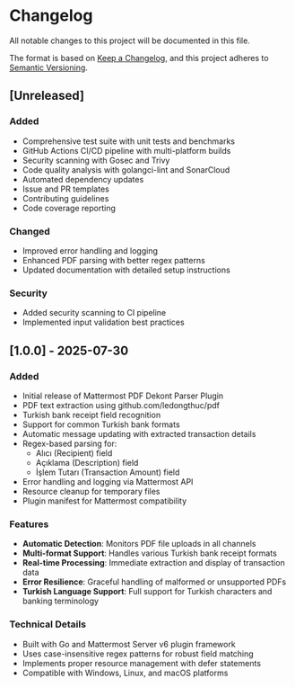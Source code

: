 # Changelog

All notable changes to this project will be documented in this file.

The format is based on [Keep a Changelog](https://keepachangelog.com/en/1.0.0/),
and this project adheres to [Semantic Versioning](https://semver.org/spec/v2.0.0.html).

## [Unreleased]

### Added
- Comprehensive test suite with unit tests and benchmarks
- GitHub Actions CI/CD pipeline with multi-platform builds
- Security scanning with Gosec and Trivy
- Code quality analysis with golangci-lint and SonarCloud
- Automated dependency updates
- Issue and PR templates
- Contributing guidelines
- Code coverage reporting

### Changed
- Improved error handling and logging
- Enhanced PDF parsing with better regex patterns
- Updated documentation with detailed setup instructions

### Security
- Added security scanning to CI pipeline
- Implemented input validation best practices

## [1.0.0] - 2025-07-30

### Added
- Initial release of Mattermost PDF Dekont Parser Plugin
- PDF text extraction using github.com/ledongthuc/pdf
- Turkish bank receipt field recognition
- Support for common Turkish bank formats
- Automatic message updating with extracted transaction details
- Regex-based parsing for:
  - Alıcı (Recipient) field
  - Açıklama (Description) field  
  - İşlem Tutarı (Transaction Amount) field
- Error handling and logging via Mattermost API
- Resource cleanup for temporary files
- Plugin manifest for Mattermost compatibility

### Features
- **Automatic Detection**: Monitors PDF file uploads in all channels
- **Multi-format Support**: Handles various Turkish bank receipt formats
- **Real-time Processing**: Immediate extraction and display of transaction data
- **Error Resilience**: Graceful handling of malformed or unsupported PDFs
- **Turkish Language Support**: Full support for Turkish characters and banking terminology

### Technical Details
- Built with Go and Mattermost Server v6 plugin framework
- Uses case-insensitive regex patterns for robust field matching
- Implements proper resource management with defer statements
- Compatible with Windows, Linux, and macOS platforms

